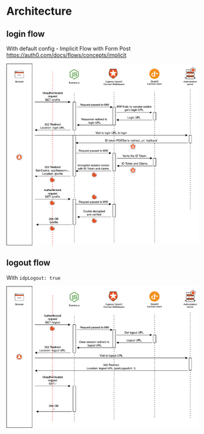 # Architecture

## login flow

With default config - Implicit Flow with Form Post https://auth0.com/docs/flows/concepts/implicit

![login](./login.png)

## logout flow

With `idpLogout: true`

![login](./logout.png)

